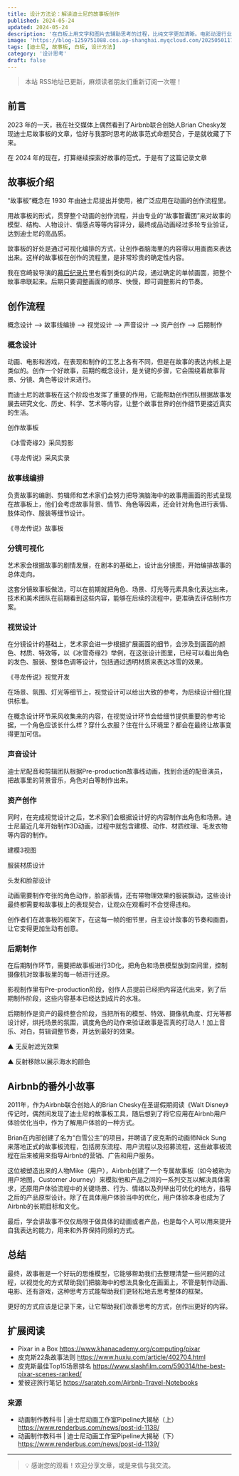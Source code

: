 ```yaml
---
title: 设计方法论：解读迪士尼的故事板创作
published: 2024-05-24
updated: 2024-05-24
description: '在白板上用文字和图片去辅助思考的过程，比纯文字更加清晰。电影动漫行业里用画面帧的方式去展现过程，可以展现大量的细节'
image: 'https://blog-1259751088.cos.ap-shanghai.myqcloud.com/20250501174712623.png?imageSlim'
tags: [迪士尼, 故事板, 白板, 设计方法]
category: '设计思考'
draft: false
---
```


> 本站 RSS地址已更新，麻烦读者朋友们重新订阅一次喔！

## 前言

2023 年的一天，我在社交媒体上偶然看到了Airbnb联合创始人Brian Chesky发现迪士尼故事板的文章，恰好与我那时思考的故事范式命题契合，于是就收藏了下来。

在 2024 年的现在，打算继续探索好故事的范式，于是有了这篇记录文章

## 故事板介绍

“故事板”概念在 1930 年由迪士尼提出并使用，被广泛应用在动画的创作流程里。

<!-- ![](https://blog-1259751088.cos.ap-shanghai.myqcloud.com/uPic/7EztNP.png) -->

用故事板的形式，贯穿整个动画的创作流程，并由专业的“故事智囊团”来对故事的模型、结构、人物设计、情感点等等内容评分，最终成品动画经过多轮专业验证，达到迪士尼的高品质。

故事板的好处是通过可视化编排的方式，让创作者脑海里的内容得以用画面来表达出来。这样的故事板在创作的流程里，是非常珍贵的确定性内容。

<!-- ![](https://blog-1259751088.cos.ap-shanghai.myqcloud.com/uPic/0vYb0E.png) -->

我在宫崎骏导演的[幕后纪录片](https://www.bilibili.com/bangumi/play/ss33610)里也看到类似的片段，通过确定的单帧画面，把整个故事串联起来。后期只要调整画面的顺序、快慢，即可调整影片的节奏。

## 创作流程

概念设计 --> 故事线编排 --> 视觉设计 --> 声音设计 --> 资产创作 --> 后期制作

### 概念设计

动画、电影和游戏，在表现和制作的工艺上各有不同，但是在故事的表达内核上是类似的。创作一个好故事，前期的概念设计，是关键的步骤，它会围绕着故事背景、分镜、角色等设计来进行。

而迪士尼的故事板在这个阶段也发挥了重要的作用，它能帮助创作团队根据故事发展去研究文化、历史、科学、艺术等内容，让整个故事世界的创作细节更接近真实的生活。

<!-- ![](https://blog-1259751088.cos.ap-shanghai.myqcloud.com/uPic/I7TfBF.png) -->

创作故事板

<!-- ![](https://blog-1259751088.cos.ap-shanghai.myqcloud.com/uPic/hLCXVo.png) -->

<!-- ![](https://blog-1259751088.cos.ap-shanghai.myqcloud.com/uPic/eaBepY.png) -->

《冰雪奇缘2》采风剪影

<!-- ![](https://blog-1259751088.cos.ap-shanghai.myqcloud.com/uPic/Z7l8fh.png) -->

《寻龙传说》采风实录

### 故事线编排

负责故事的编剧、剪辑师和艺术家们会努力把导演脑海中的故事用画面的形式呈现在故事板上，他们会考虑故事背景、情节、角色等因素，还会针对角色进行表情、肢体动作、服装等细节设计。

<!-- ![](https://blog-1259751088.cos.ap-shanghai.myqcloud.com/uPic/CZoyd2.png) -->

<!-- ![](https://blog-1259751088.cos.ap-shanghai.myqcloud.com/uPic/bZhP81.png) -->

《寻龙传说》故事板

### 分镜可视化

艺术家会根据故事的剧情发展，在剧本的基础上，设计出分镜图，开始编排故事的总体走向。

<!-- ![](https://blog-1259751088.cos.ap-shanghai.myqcloud.com/uPic/1jUOsi.png) -->

<!-- ![](https://blog-1259751088.cos.ap-shanghai.myqcloud.com/uPic/RtjtL4.png) -->

<!-- ![](https://blog-1259751088.cos.ap-shanghai.myqcloud.com/uPic/zpTVqZ.png) -->

<!-- ![](https://blog-1259751088.cos.ap-shanghai.myqcloud.com/uPic/KMviXh.png) -->

这套分镜故事板做法，可以在前期就把角色、场景、灯光等元素具象化表达出来，技术和美术团队在前期看到这些内容，能够在后续的流程中，更准确去评估制作方案。

### 视觉设计

在分镜设计的基础上，艺术家会进一步根据扩展画面的细节，会涉及到画面的颜色、材质、特效等，以《冰雪奇缘2》举例，在这张设计图里，已经可以看出角色的发色、服装、整体色调等设计，包括通过透明材质来表达冰雪的效果。

<!-- ![](https://blog-1259751088.cos.ap-shanghai.myqcloud.com/uPic/OwYPjN.png) -->

<!-- ![](https://blog-1259751088.cos.ap-shanghai.myqcloud.com/uPic/qTU0Vu.png) -->

<!-- ![](https://blog-1259751088.cos.ap-shanghai.myqcloud.com/uPic/mG9zoE.png) -->

《寻龙传说》视觉开发

在场景、氛围、灯光等细节上，视觉设计可以给出大致的参考，为后续设计细化提供标准。

在概念设计环节采风收集来的内容，在视觉设计环节会给细节提供重要的参考论据，一个角色应该长什么样？穿什么衣服？住在什么环境里？都会在最终让故事变得更加可信。

### 声音设计

迪士尼配音和剪辑团队根据Pre-production故事线动画，找到合适的配音演员，把故事里的背景音乐，角色对白等制作出来。

<!-- ![](https://blog-1259751088.cos.ap-shanghai.myqcloud.com/uPic/LQoulR.png) -->

### 资产创作

同时，在完成视觉设计之后，艺术家们会根据设计好的内容制作出角色和场景。迪士尼最近几年开始制作3D动画，过程中就包含建模、动作、材质纹理、毛发衣物等内容的制作。

<!-- ![](https://blog-1259751088.cos.ap-shanghai.myqcloud.com/uPic/6LhOyg.png) -->

建模3视图

<!-- ![](https://blog-1259751088.cos.ap-shanghai.myqcloud.com/uPic/T9uCpZ.png) -->

服装材质设计

<!-- ![](https://blog-1259751088.cos.ap-shanghai.myqcloud.com/uPic/bekSIN.png) -->

头发和脸部设计

动画需要制作夸张的角色动作，脸部表情，还有带物理效果的服装飘动，这些设计最终都需要和故事板上的表现契合，让观众在观看时不会觉得违和。

创作者们在故事板的框架下，在这每一帧的细节里，自主设计故事的节奏和画面，让它变得更加生动有创意。

### 后期制作

在后期制作环节，需要把故事板进行3D化，把角色和场景模型放到空间里，控制摄像机对故事板里的每一帧进行还原。

<!-- ![](https://blog-1259751088.cos.ap-shanghai.myqcloud.com/uPic/TJVib8.png) -->

影视制作里有Pre-production阶段，创作人员提前已经把内容迭代出来，到了后期制作阶段，这些内容基本已经达到成片的水准。

后期制作是资产的最终整合阶段，当把所有的模型、特效、摄像机角度、灯光等都设计好，烘托场景的氛围，调度角色的动作来验证故事是否真的打动人！加上音乐、对白，剪辑调整节奏，并达到最好的效果。

<!-- ![](https://blog-1259751088.cos.ap-shanghai.myqcloud.com/uPic/xnzOaU.png) -->

▲ 无反射滤光效果

<!-- ![](https://blog-1259751088.cos.ap-shanghai.myqcloud.com/uPic/nuWwsv.png) -->

▲ 反射移除以展示海水的颜色

## Airbnb的番外小故事

2011年，作为Airbnb联合创始人的Brian Chesky在圣诞假期阅读《Walt Disney》传记时，偶然间发现了迪士尼的故事板工具，随后想到了将它应用在Airbnb用户体验优化当中，作为了解用户体验的一种方式。

<!-- ![](https://blog-1259751088.cos.ap-shanghai.myqcloud.com/uPic/9cc5b3de4b657cd4a21d00304f42a485.png) -->

Brian在内部创建了名为“白雪公主”的项目，并聘请了皮克斯的动画师Nick Sung来落地正式的故事板流程，包括房东流程、用户流程以及招募流程，这些故事板流程在后来被用来指导Airbnb的营销、广告和用户服务。

<!-- ![](https://blog-1259751088.cos.ap-shanghai.myqcloud.com/uPic/aeaf40f11f97cb33a76438383b0b48e8.png) -->

这位被塑造出来的人物Mike（用户），Airbnb创建了一个专属故事板（如今被称为用户地图，Customer Journey）来模拟他和产品之间的一系列交互以解决具体需求，还原用户体验流程中的关键场景、行为、情绪以及列举出可优化的地方，指导之后的产品原型设计。除了在具体用户体验当中的优化，用户体验本身也成为了Airbnb的长期目标和文化。

<!-- ![](https://blog-1259751088.cos.ap-shanghai.myqcloud.com/uPic/080040385a974dbd29ec444d8e6a29bb.png) -->

最后，学会讲故事不仅仅局限于做具体的动画或者产品，也是每个人可以用来提升自我表达的能力，用来和外界保持同频的方式。

## 总结

最终，故事板是一个好玩的思维模型，它能够帮助我们去整理清楚一些问题的过程，以视觉化的方式帮助我们把脑海中的想法具象化在画面上，不管是制作动画、电影、还有游戏，这种思考方式能帮助我们更轻松地去思考整体的框架。

更好的方式应该是记录下来，让它帮助我们改善思考的方式，创作出更好的内容。

<!-- ![](https://blog-1259751088.cos.ap-shanghai.myqcloud.com/uPic/5Qna6L.png) -->

## 扩展阅读

- Pixar in a Box https://www.khanacademy.org/computing/pixar
- 皮克斯22条故事法则 https://www.huxiu.com/article/402704.html
- 皮克斯最佳Top15场景排名 https://www.slashfilm.com/590314/the-best-pixar-scenes-ranked/
- 爱彼迎旅行笔记 https://sarateh.com/Airbnb-Travel-Notebooks

### 来源

- 动画制作教科书 | 迪士尼动画工作室Pipeline大揭秘（上） https://www.renderbus.com/news/post-id-1138/
- 动画制作教科书 | 迪士尼动画工作室Pipeline大揭秘（下） https://www.renderbus.com/news/post-id-1139/

---

> 💡 感谢您的观看！欢迎分享文章，或是来信与我交流。
